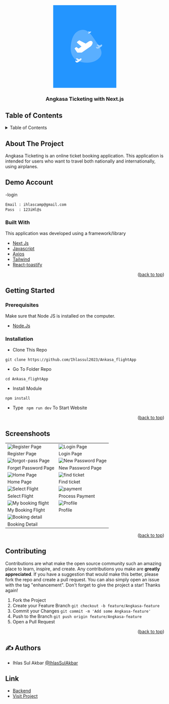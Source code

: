 <div id="top"></div>

<!-- HEADER -->
<div align="center">
  <a href="https://github.com/Ihlassul2023/Ankasa_flightApp">
    <img src="./src/assets/img/img-auth.png" alt="Logo" width="200px">
  </a>
  
  <h3 align="center">Angkasa Ticketing with Next.js</h3>
</div>

<!-- TABLE OF CONTENTS -->

## Table of Contents

<details>
  <summary>Table of Contents</summary>
  <ol>
    <li>
       <a href="#about-the-project">About The Project</a>
      <ul>
        <li><a href="#built-with">Built With</a></li>
      </ul>
    </li>
    <li>
       <a href="#getting-started">Getting Started</a>
      <ul>
        <li><a href="#prerequisites">Prerequisites</a></li>
        <li><a href="#installation">Installation</a></li>
      </ul>
    </li>
    <li><a href="#related-project">Related Project</a></li>
    <li><a href="#screenshoots">Screenshot</a></li>
    <li><a href="#contributing">Contributing</a></li>
    <li><a href="#our-team">Our Team</a></li>
    <li><a href="#license">License</a></li>
  </ol>
</details>

<!-- ABOUT THE PROJECT -->

## About The Project

Angkasa Ticketing is an online ticket booking application. This application is intended for users who want to travel both nationally and internationally, using airplanes.

## Demo Account

-login

```
Email : ihlascamp@gmail.com
Pass  : 123iHl@s
```

### Built With

This application was developed using a framework/library

- [Next Js](https://nextjs.org/)
- [Javascript](https://www.javascript.com/)
- [Axios](https://axios-http.com/)
- [Tailwind](https://tailwindcss.com/docs/container)
- [React-toastify](https://www.npmjs.com/package/react-toastify)

<p align="right">(<a href="#top">back to top</a>)</p>

<!-- GETTING STARTED -->

## Getting Started

### Prerequisites

Make sure that Node JS is installed on the computer.

- [Node.Js](https://nodejs.org/en/download/)

### Installation

- Clone This Repo

```
git clone https://github.com/Ihlassul2023/Ankasa_flightApp
```

- Go To Folder Repo

```
cd Ankasa_flightApp
```

- Install Module

```
npm install
```

- Type ` npm run dev` To Start Website
<p align="right">(<a href="#top">back to top</a>)</p>

<!-- Screenshoots -->

## Screenshoots

<p align="center" display=flex>
<table>
  <tr>
    <td><image src="./src/assets/register.png" alt="Register Page" width=100%></td>
    <td><image src="./src/assets/login.png" alt="Login Page" width=100%/></td>
  </tr>
   <tr>
    <td>Register Page</td>
    <td>Login Page</td>
  </tr>

  <tr>
    <td><image src="./src/assets/form-forget-pass.png" alt="forgot-pass Page" width=100%></td>
    <td><image src="./src/assets/generate-new-pass.png" alt="New Password Page" width=100%/></td>
  </tr>
   <tr>
    <td>Forget Password Page</td>
    <td>New Password Page</td>
  </tr>
  
  <tr>
    <td><image src="./src/assets/home.png" alt="Home Page" width=100% ></td>
    <td><image src="./src/assets/find-ticket.png" alt="find ticket" width=100%/></td>
  </tr>
  <tr>
    <td>Home Page</td>
    <td>Find ticket</td>
  </tr>
  <tr>
    <td><image src="./src/assets/select-ticket.png" alt="Select Flight" width=100%/></td>
    <td><image src="./src/assets/payment.png" alt="payment" width=100%></td>
  </tr>
  <tr>
     <td>Select Flight</td>
     <td>Process Payment</td>
  </tr>
  
  <tr>
    <td><image src="./src/assets/my-booking.png" alt="My booking flight" width=100%></td>
    <td><image src="./src/assets/my-profile.png" alt="Profile" width=100%></td>
  </tr>
  <tr>
    <td>My Booking Flight</td>
    <td>Profile</td>
  </tr>
  
  <tr>
    <td><image src="./src/assets/ticket.png" alt="Booking detail" width=100%></td>
  </tr>
  <tr>
    <td>Booking Detail</td>
  </tr>
</table>

<p align="right">(<a href="#top">back to top</a>)</p>

<!-- CONTRIBUTING -->

## Contributing

Contributions are what make the open source community such an amazing place to learn, inspire, and create. Any contributions you make are **greatly appreciated**.
If you have a suggestion that would make this better, please fork the repo and create a pull request. You can also simply open an issue with the tag "enhancement".
Don't forget to give the project a star! Thanks again!

1. Fork the Project
2. Create your Feature Branch `git checkout -b feature/Angkasa-feature`
3. Commit your Changes `git commit -m 'Add some Angkasa-feature'`
4. Push to the Branch `git push origin feature/Angkasa-feature`
5. Open a Pull Request
<p align="right">(<a href="#top">back to top</a>)</p>

## ✍️ Authors

- Ihlas Sul Akbar [@IhlasSulAkbar](https://github.com/Ihlassul2023)

## Link

- [Backend](https://github.com/Ihlassul2023/restApi-recipe-app)
- [Visit Project](https://recipe-app-client-omega.vercel.app/)

